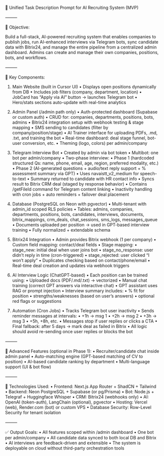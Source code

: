 🧾 Unified Task Description Prompt for AI Recruiting System (MVP)

⸻

🎯 Objective:

Build a full-stack, AI-powered recruiting system that enables companies to publish jobs, run AI-enhanced interviews via Telegram bots, sync candidate data with Bitrix24, and manage the entire pipeline from a centralized admin dashboard. Admins can create and manage their own companies, positions, bots, and workflows.

⸻

🔑 Key Components:

1. Main Website (built in Cursor UI)
	•	Displays open positions dynamically from DB
	•	Includes job filters (company, department, location)
	•	JobCard has “Apply via AI” button → launches Telegram bot
	•	Hero/stats sections auto-update with real-time analytics

2. Admin Panel (/admin path only)
	•	Auth-protected dashboard (Supabase or custom auth)
	•	CRUD for: companies, departments, positions, bots, admins
	•	Bitrix24 integration setup with webhook testing & stage mapping
	•	SMS sending to candidates (filter by company/position/stage)
	•	AI Trainer interface for uploading PDFs, .md, .txt, and training the bot
	•	Real-time dashboard: deal stage funnel, bot-user conversion, etc.
	•	Theming (logo, colors) per admin/company

3. Telegram Interview Bot
	•	Created by admin via bot token
	•	Multibot: one bot per admin/company
	•	Two-phase interview:
	•	Phase 1 (hardcoded structured Qs: name, phone, email, age, region, preferred modality, etc.)
	•	Phase 2 (AI-generated questions + audio/text reply support + % assessment summary via GPT)
	•	Uses navaistt_v2_medium for speech-to-text
	•	Summary returned to candidate with HR contact info
	•	Syncs result to Bitrix CRM deal (staged by response behavior)
	•	Contains /getFileId command for Telegram content linking
	•	Inactivity handling with cron jobs + auto reminders + failover deal placement

4. Database (PostgreSQL on Neon with pgvector)
	•	Multi-tenant with admin_id scoped RLS policies
	•	Tables: admins, companies, departments, positions, bots, candidates, interviews, documents, bitrix_mappings, crm_deals, chat_sessions, sms_logs, messages_queue
	•	Documents uploaded per position → used in GPT-based interview training
	•	Fully normalized + extendable schema

5. Bitrix24 Integration
	•	Admin provides Bitrix webhook (1 per company)
	•	Custom field mapping: contact/deal fields
	•	Stage mapping:
	•	stage_new: initial deal when user joins bot
	•	stage_no_response: user didn’t reply in time (cron-triggered)
	•	stage_rejected: user clicked “I won’t apply”
	•	Duplicates checking based on contact/phone/email
	•	Real-time deal creation and updates via webhook triggers

6. AI Interview Logic (ChatGPT-based)
	•	Each position can be trained using:
	•	Uploaded docs (PDF/.md/.txt) → vectorized
	•	Manual chat training (correct GPT answers via interactive chat)
	•	GPT assistant uses RAG or prompt injection
	•	Interview summary includes:
	•	% fit for position
	•	strengths/weaknesses (based on user’s answers)
	•	optional red flags or suggestions

7. Automation (Cron Jobs)
	•	Tracks Telegram bot user inactivity
	•	Sends reminder messages at intervals:
	•	+1h → msg 1
	•	+2h → msg 2
	•	+3h → msg 3
	•	+5h, +8h, etc.
	•	Messages stop if user replies or clicks a CTA
	•	Final fallback: after 5 days → mark deal as failed in Bitrix
	•	All logic should avoid re-sending once user replies or blocks the bot

⸻

🧪 Advanced Features (optional in Phase 1):
	•	Recruiter/candidate chat inside admin panel
	•	Auto-matching engine (GPT-based matching of CV to position)
	•	AI-based candidate ranking by department
	•	Multi-language support (UI & bot flow)

⸻

🧱 Technologies Used:
	•	Frontend: Next.js App Router + ShadCN + Tailwind
	•	Backend: Neon PostgreSQL + Supabase (or pg/Prisma)
	•	Bot: Node.js + Telegraf + Huggingface Whisper
	•	CRM: Bitrix24 (webhooks only)
	•	AI: OpenAI (token-auth), LangChain (optional), pgvector
	•	Hosting: Vercel (web), Render.com (bot) or custom VPS
	•	Database Security: Row-Level Security for tenant isolation

⸻

✅ Output Goals:
	•	All features scoped within /admin dashboard
	•	One bot per admin/company
	•	All candidate data synced to both local DB and Bitrix
	•	AI interviews are feedback-driven and extensible
	•	The system is deployable on cloud without third-party orchestration tools
